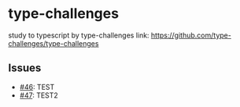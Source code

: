 # type-challenges
study to typescript by type-challenges
link: https://github.com/type-challenges/type-challenges

## Issues
- [#46](https://github.com/KimGSeok/type-challenges/issues/46): TEST
- [#47](https://github.com/KimGSeok/type-challenges/issues/47): TEST2
